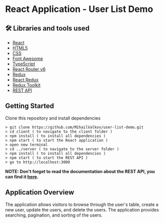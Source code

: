 # React Application - User List Demo

## 🛠 Libraries and tools used
- [React](https://reactjs.org/)
- [HTML5](https://developer.mozilla.org/en-US/docs/Glossary/HTML5)
- [CSS](https://developer.mozilla.org/en-US/docs/Web/CSS)
- [Font Awesome](https://fontawesome.com/v5.15/how-to-use/on-the-web/using-with/react)
- [TypeScript](https://www.typescriptlang.org/)
- [React Router v6](https://reactrouter.com/)
- [Redux](https://redux.js.org/)
- [React Redux](https://react-redux.js.org/)
- [Redux Toolkit](https://redux-toolkit.js.org/)
- [REST API](https://github.com/MihailValkov/user-list-demo/blob/main/server/README.md)

## Getting Started
Clone this repository and install dependencies
```
> git clone https://github.com/MihailValkov/user-list-demo.git
> cd client ( to navigate to the client folder )
> npm install ( to install all dependencies )
> npm start ( to start the React application )
> open new terminal
> cd ../server ( to navigate to the server folder )
> npm install ( to install all dependencies )
> npm start ( to start the REST API )
> go to http://localhost:3000
```
**NOTE: Don't forget to read the documentation about the REST API, you can find it [here](https://github.com/MihailValkov/user-list-demo/blob/main/server/README.md).**


## Application Overview
The application allows visitors to browse through the user's table, create a new user, update the users, and delete the users.
The application provides searching, pagination, and sorting of the users.




